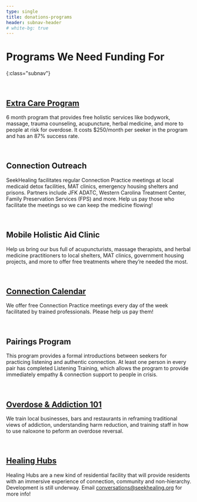 ```yaml
---
type: single
title: donations-programs
header: subnav-header
# white-bg: true
---
```


# Programs We Need Funding For
{:class="subnav"}

<br>

## [Extra Care Program](/extra-care-program)

6 month program that provides free holistic services like bodywork, massage, trauma counseling, acupuncture, herbal medicine, and more to people at risk for overdose. It costs $250/month per seeker in the program and has an 87% success rate.

<br>

## Connection Outreach

SeekHealing facilitates regular Connection Practice meetings at local medicaid detox facilities, MAT clinics, emergency housing shelters and prisons. Partners include JFK ADATC, Western Carolina Treatment Center, Family Preservation Services (FPS) and more. Help us pay those who facilitate the meetings so we can keep the medicine flowing!

<br>

## Mobile Holistic Aid Clinic

Help us bring our bus full of acupuncturists, massage therapists, and herbal medicine practitioners to local shelters, MAT clinics, government housing projects, and more to offer free treatments where they’re needed the most.

<br>

## [Connection Calendar](/calendar)

We offer free Connection Practice meetings every day of the week facilitated by trained professionals. Please help us pay them!

<br>

## Pairings Program

This program provides a formal introductions between seekers for practicing listening and authentic connection. At least one person in every pair has completed Listening Training, which allows the program to provide immediately empathy & connection support to people in crisis.

<br>

## [Overdose & Addiction 101](/oa101)

We train local businesses, bars and restaurants in reframing traditional views of addiction, understanding harm reduction, and training staff in how to use naloxone to peform an overdose reversal.

<br>

## [Healing Hubs](/healing-hubs)

Healing Hubs are a new kind of residential facility that will provide residents with an immersive experience of connection, community and non-hierarchy. Development is still underway. Email <conversations@seekhealing.org> for more info!
